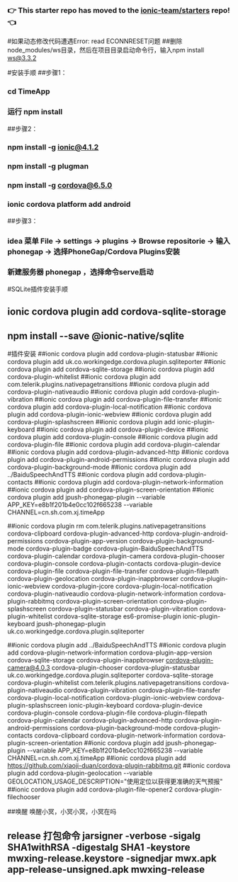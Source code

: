 ### :point_right: This starter repo has moved to the [ionic-team/starters](https://github.com/ionic-team/starters/tree/master/ionic-angular/official/tutorial) repo! :point_left:

#如果动态修改代码遭遇Error: read ECONNRESET问题
##删除node_modules/ws目录，然后在项目目录启动命令行，输入npm install ws@3.3.2


#安装手顺
##步骤1：
### cd TimeApp
### 运行 npm install
##步骤2：
### npm install -g ionic@4.1.2
### npm install -g plugman
### npm install -g cordova@6.5.0
### ionic cordova platform add android
##步骤3：
### idea 菜单 File -> settings -> plugins -> Browse repositorie -> 输入phonegap -> 选择PhoneGap/Cordova Plugins安装
### 新建服务器 phonegap ，选择命令serve启动

#SQLite插件安装手顺
## ionic cordova plugin add cordova-sqlite-storage
## npm install --save @ionic-native/sqlite

#插件安装
##ionic cordova plugin add cordova-plugin-statusbar
##ionic cordova plugin add uk.co.workingedge.cordova.plugin.sqliteporter
##ionic cordova plugin add cordova-sqlite-storage
##ionic cordova plugin add cordova-plugin-whitelist
##ionic cordova plugin add com.telerik.plugins.nativepagetransitions
##ionic cordova plugin add cordova-plugin-nativeaudio
##ionic cordova plugin add cordova-plugin-vibration
##ionic cordova plugin add cordova-plugin-file-transfer
##ionic cordova plugin add cordova-plugin-local-notification
##ionic cordova plugin add cordova-plugin-ionic-webview
##ionic cordova plugin add cordova-plugin-splashscreen
##ionic cordova plugin add ionic-plugin-keyboard
##ionic cordova plugin add cordova-plugin-device
##ionic cordova plugin add cordova-plugin-console
##ionic cordova plugin add cordova-plugin-file
##ionic cordova plugin add cordova-plugin-calendar
##ionic cordova plugin add cordova-plugin-advanced-http
##ionic cordova plugin add cordova-plugin-android-permissions
##ionic cordova plugin add cordova-plugin-background-mode
##ionic cordova plugin add ../BaiduSpeechAndTTS
##ionic cordova plugin add cordova-plugin-contacts
##ionic cordova plugin add cordova-plugin-network-information
##ionic cordova plugin add cordova-plugin-screen-orientation
##ionic cordova plugin add jpush-phonegap-plugin --variable APP_KEY=e8b1f201b4e0cc102f665238 --variable CHANNEL=cn.sh.com.xj.timeApp

##ionic cordova plugin rm com.telerik.plugins.nativepagetransitions cordova-clipboard cordova-plugin-advanced-http cordova-plugin-android-permissions  cordova-plugin-app-version  cordova-plugin-background-mode  cordova-plugin-badge  cordova-plugin-BaiduSpeechAndTTS  cordova-plugin-calendar  cordova-plugin-camera  cordova-plugin-chooser  cordova-plugin-console cordova-plugin-contacts  cordova-plugin-device  cordova-plugin-file  cordova-plugin-file-transfer  cordova-plugin-filepath  cordova-plugin-geolocation  cordova-plugin-inappbrowser  cordova-plugin-ionic-webview  cordova-plugin-jcore  cordova-plugin-local-notification  cordova-plugin-nativeaudio  cordova-plugin-network-information  cordova-plugin-rabbitmq  cordova-plugin-screen-orientation  cordova-plugin-splashscreen cordova-plugin-statusbar  cordova-plugin-vibration  cordova-plugin-whitelist  cordova-sqlite-storage es6-promise-plugin ionic-plugin-keyboard  jpush-phonegap-plugin  uk.co.workingedge.cordova.plugin.sqliteporter 




##ionic cordova plugin add ../BaiduSpeechAndTTS
##ionic cordova plugin add cordova-plugin-network-information cordova-plugin-app-version cordova-sqlite-storage cordova-plugin-inappbrowser cordova-plugin-camera@4.0.3 cordova-plugin-chooser cordova-plugin-statusbar uk.co.workingedge.cordova.plugin.sqliteporter cordova-sqlite-storage cordova-plugin-whitelist com.telerik.plugins.nativepagetransitions cordova-plugin-nativeaudio cordova-plugin-vibration cordova-plugin-file-transfer cordova-plugin-local-notification cordova-plugin-ionic-webview cordova-plugin-splashscreen ionic-plugin-keyboard cordova-plugin-device cordova-plugin-console cordova-plugin-file cordova-plugin-filepath cordova-plugin-calendar cordova-plugin-advanced-http cordova-plugin-android-permissions cordova-plugin-background-mode cordova-plugin-contacts cordova-clipboard cordova-plugin-network-information cordova-plugin-screen-orientation
##ionic cordova plugin add jpush-phonegap-plugin --variable APP_KEY=e8b1f201b4e0cc102f665238 --variable CHANNEL=cn.sh.com.xj.timeApp
##ionic cordova plugin add https://github.com/xiaoji-duan/cordova-plugin-rabbitmq.git
##ionic cordova plugin add cordova-plugin-geolocation --variable GEOLOCATION_USAGE_DESCRIPTION="使用定位以获得更准确的天气预报"
##ionic cordova plugin add cordova-plugin-file-opener2 cordova-plugin-filechooser

##唤醒 唤醒小冥，小冥小冥，小冥在吗

## release 打包命令 jarsigner -verbose -sigalg SHA1withRSA -digestalg SHA1 -keystore mwxing-release.keystore -signedjar mwx.apk app-release-unsigned.apk mwxing-release
